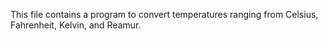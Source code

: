 This file contains a program to convert temperatures ranging from Celsius, Fahrenheit, Kelvin, and Reamur.